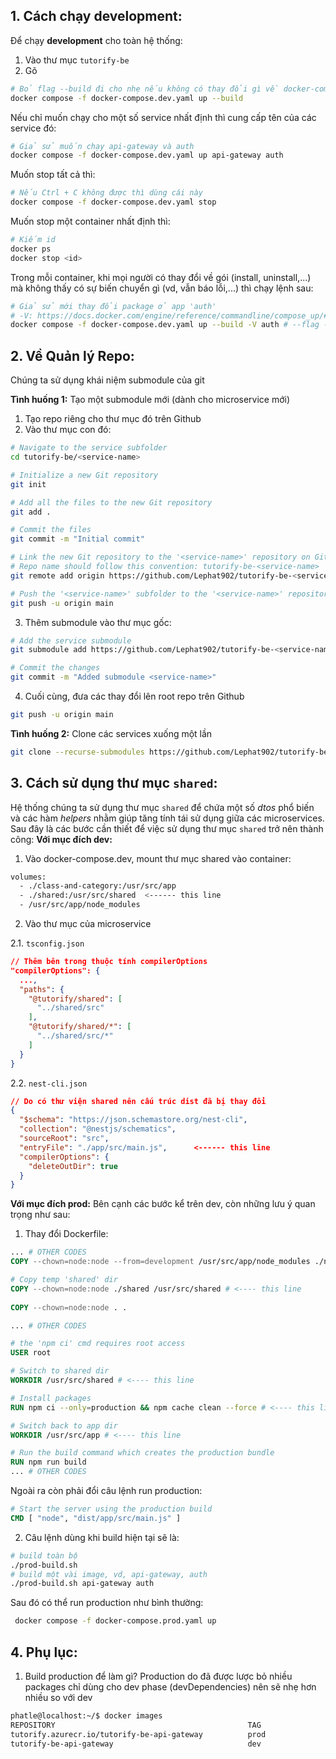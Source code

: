 

## 1. Cách chạy development:
Để chạy **development** cho toàn hệ thống:
1. Vào thư mục `tutorify-be`
2. Gõ
 ```bash
 # Bỏ flag --build đi cho nhẹ nếu không có thay đổi gì về docker-compose hay Dockerfile hoặc các package của service
 docker compose -f docker-compose.dev.yaml up --build
 ```

Nếu chỉ muốn chạy cho một số service nhất định thì cung cấp tên của các service đó:
 ```bash
 # Giả sử muốn chạy api-gateway và auth
 docker compose -f docker-compose.dev.yaml up api-gateway auth
 ```

Muốn stop tất cả thì: 
 ```bash
 # Nếu Ctrl + C không được thì dùng cái này
 docker compose -f docker-compose.dev.yaml stop
 ```

Muốn stop một container nhất định thì:
 ```bash
 # Kiếm id
docker ps
docker stop <id>
 ```

Trong mỗi container, khi mọi người có thay đổi về gói (install, uninstall,...) mà không thấy có sự biến chuyển gì (vd, vẫn báo lỗi,...) thì chạy lệnh sau:
```bash
# Giả sử mới thay đổi package ở app 'auth'
# -V: https://docs.docker.com/engine/reference/commandline/compose_up/#:~:text=%2D%2Drenew%2Danon%2Dvolumes
docker compose -f docker-compose.dev.yaml up --build -V auth # --flag -V
```

## 2. Về Quản lý Repo:
Chúng ta sử dụng khái niệm submodule của git

**Tình huống 1:** Tạo một submodule mới (dành cho microservice mới)
1. Tạo repo riêng cho thư mục đó trên Github
2. Vào thư mục con đó:
```bash
# Navigate to the service subfolder
cd tutorify-be/<service-name>

# Initialize a new Git repository
git init

# Add all the files to the new Git repository
git add .

# Commit the files
git commit -m "Initial commit"

# Link the new Git repository to the '<service-name>' repository on GitHub
# Repo name should follow this convention: tutorify-be-<service-name>
git remote add origin https://github.com/Lephat902/tutorify-be-<service-name>.git

# Push the '<service-name>' subfolder to the '<service-name>' repository on GitHub
git push -u origin main
```

3. Thêm submodule vào thư mục gốc:
```bash
# Add the service submodule
git submodule add https://github.com/Lephat902/tutorify-be-<service-name>.git <service-name>

# Commit the changes
git commit -m "Added submodule <service-name>"
```

4. Cuối cùng, đưa các thay đổi lên root repo trên Github
```bash
git push -u origin main
```

**Tình huống 2:** Clone các services xuống một lần
```bash
git clone --recurse-submodules https://github.com/Lephat902/tutorify-be.git
```

## 3. Cách sử dụng thư mục `shared`:
Hệ thống chúng ta sử dụng thư mục `shared` để chứa một số *dtos* phổ biến và các hàm *helpers* nhằm giúp tăng tính tái sử dụng giữa các microservices.
Sau đây là các bước cần thiết để việc sử dụng thư mục `shared` trở nên thành công:
**Với mục đích dev:**
1. Vào docker-compose.dev, mount thư mục shared vào container:
```bash
volumes:
  - ./class-and-category:/usr/src/app
  - ./shared:/usr/src/shared  <------ this line
  - /usr/src/app/node_modules
```
2. Vào thư mục của microservice

2.1. `tsconfig.json`
```json
// Thêm bên trong thuộc tính compilerOptions
"compilerOptions": {
  ...,
  "paths": {
    "@tutorify/shared": [
      "../shared/src"
    ],
    "@tutorify/shared/*": [
      "../shared/src/*"
    ]
  }
}
```
2.2. `nest-cli.json`
```json
// Do có thư viện shared nên cấu trúc dist đã bị thay đổi
{
  "$schema": "https://json.schemastore.org/nest-cli",
  "collection": "@nestjs/schematics",
  "sourceRoot": "src",
  "entryFile": "./app/src/main.js",      <------ this line
  "compilerOptions": {
    "deleteOutDir": true
  }
}
```
**Với mục đích prod:**
Bên cạnh các bước kể trên dev, còn những lưu ý quan trọng như sau:
1. Thay đổi Dockerfile: 
```dockerfile
... # OTHER CODES
COPY --chown=node:node --from=development /usr/src/app/node_modules ./node_modules

# Copy temp 'shared' dir
COPY --chown=node:node ./shared /usr/src/shared # <---- this line 
  
COPY --chown=node:node . .

... # OTHER CODES

# the 'npm ci' cmd requires root access
USER root

# Switch to shared dir
WORKDIR /usr/src/shared # <---- this line 

# Install packages
RUN npm ci --only=production && npm cache clean --force # <---- this line 

# Switch back to app dir
WORKDIR /usr/src/app # <---- this line 

# Run the build command which creates the production bundle
RUN npm run build
... # OTHER CODES
```
Ngoài ra còn phải đổi câu lệnh run production:
```dockerfile
# Start the server using the production build
CMD [ "node", "dist/app/src/main.js" ]
```

2. Câu lệnh dùng khi build hiện tại sẽ là:
```bash
# build toàn bộ
./prod-build.sh
# build một vài image, vd, api-gateway, auth
./prod-build.sh api-gateway auth 
```

Sau đó có thể run production như bình thường:
```bash
 docker compose -f docker-compose.prod.yaml up
```

## 4. Phụ lục:
1. Build production để làm gì?
Production do đã được lược bỏ nhiều packages chỉ dùng cho dev phase (devDependencies) nên sẽ nhẹ hơn nhiều so với dev
```bash
phatle@localhost:~/$ docker images
REPOSITORY                                           TAG                   IMAGE ID       CREATED        SIZE
tutorify.azurecr.io/tutorify-be-api-gateway          prod                  226ab062bd90   6 hours ago    178MB
tutorify-be-api-gateway                              dev                   ddd1b46e5566   8 hours ago    416MB
```
